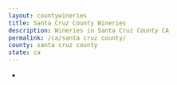 ```yaml
---
layout: countywineries
title: Santa Cruz County Wineries
description: Wineries in Santa Cruz County CA
permalink: /ca/santa cruz county/
county: santa cruz county
state: ca
---
```

-
